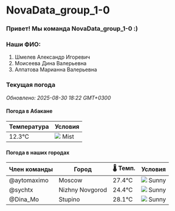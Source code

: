 # NovaData_group_1-0
### Привет! Мы команда NovaData_group_1-0 :)

### Наши ФИО:
1. Шмелев Александр Игоревич
2. Моисеева Дина Валерьевна
3. Алпатова Марианна Валерьевна

### Текущая погода
<!-- WEATHER:START -->
_Обновлено: 2025-08-30 18:22 GMT+0300_

#### Погода в Абакане

| Температура | Условия |
|-------------|----------|
| 12.3°C     | ![](https://cdn.weatherapi.com/weather/64x64/night/143.png) Mist |

#### Погода в наших городах

| Член команды  | Город               | 🌡️ Темп.  | Условия          |
|---------------|---------------------|-----------|--------------------|
| @aytomaximo    | Moscow              |   27.4°C | ![](https://cdn.weatherapi.com/weather/64x64/day/113.png) Sunny        |
| @sychtx        | Nizhny Novgorod     |   24.4°C | ![](https://cdn.weatherapi.com/weather/64x64/day/113.png) Sunny        |
| @Dina_Mo       | Stupino             |   28.1°C | ![](https://cdn.weatherapi.com/weather/64x64/day/113.png) Sunny        |

<!-- WEATHER:END -->
